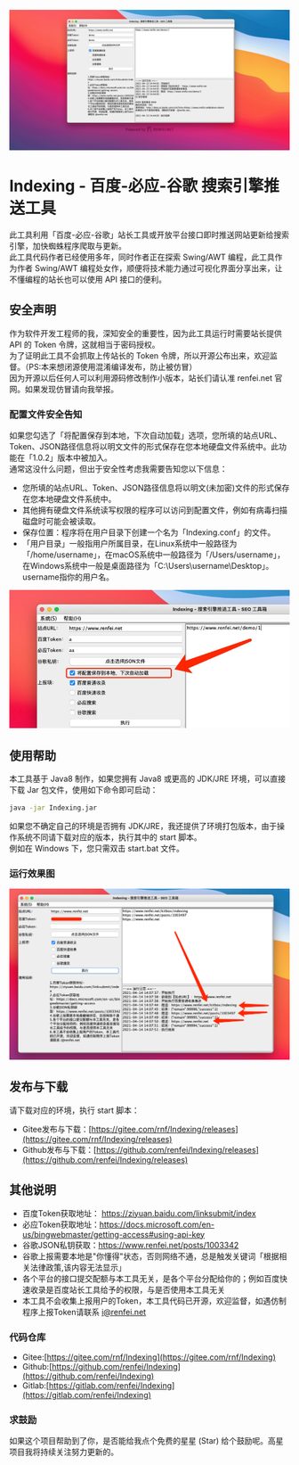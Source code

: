 ![Indexing - 搜索引擎推送工具 - SEO 工具箱](./doc/image/indexing_tools.gif)
# Indexing - 百度-必应-谷歌 搜索引擎推送工具
此工具利用「百度-必应-谷歌」站长工具或开放平台接口即时推送网站更新给搜索引擎，加快蜘蛛程序爬取与更新。  
此工具代码作者已经使用多年，同时作者正在探索 Swing/AWT 编程，此工具作为作者 Swing/AWT 编程处女作，顺便将技术能力通过可视化界面分享出来，让不懂编程的站长也可以使用 API 接口的便利。

## 安全声明
作为软件开发工程师的我，深知安全的重要性，因为此工具运行时需要站长提供 API 的 Token 令牌，这就相当于密码授权。  
为了证明此工具不会抓取上传站长的 Token 令牌，所以开源公布出来，欢迎监督。（PS:本来想闭源使用混淆编译发布，防止被仿冒）  
因为开源以后任何人可以利用源码修改制作小版本，站长们请认准 renfei.net 官网。如果发现仿冒请向我举报。
### 配置文件安全告知
如果您勾选了「将配置保存到本地，下次自动加载」选项，您所填的站点URL、Token、JSON路径信息将以明文文件的形式保存在您本地硬盘文件系统中。此功能在「1.0.2」版本中被加入。  
通常这没什么问题，但出于安全性考虑我需要告知您以下信息：
- 您所填的站点URL、Token、JSON路径信息将以明文(未加密)文件的形式保存在您本地硬盘文件系统中。
- 其他拥有硬盘文件系统读写权限的程序可以访问到配置文件，例如有病毒扫描磁盘时可能会被读取。
- 保存位置：程序将在用户目录下创建一个名为「Indexing.conf」的文件。
- 「用户目录」一般指用户所属目录，在Linux系统中一般路径为「/home/username」，在macOS系统中一般路径为「/Users/username」，在Windows系统中一般是桌面路径为「C:\Users\username\Desktop」。username指你的用户名。

![配置文件安全告知](./doc/image/3fca3b7e7fda4a9b808b6858cd6c2074.jpg)

## 使用帮助
本工具基于 Java8 制作，如果您拥有 Java8 或更高的 JDK/JRE 环境，可以直接下载 Jar 包文件，使用如下命令即可启动：
```bash
java -jar Indexing.jar
```
如果您不确定自己的环境是否拥有 JDK/JRE，我还提供了环境打包版本，由于操作系统不同请下载对应的版本，执行其中的 start 脚本。  
例如在 Windows 下，您只需双击 start.bat 文件。

### 运行效果图
![运行效果图](./doc/image/27c3ec0b22684032a66ccaf2f6dd9b22.png)

## 发布与下载
请下载对应的环境，执行 start 脚本：
- Gitee发布与下载：[https://gitee.com/rnf/Indexing/releases](https://gitee.com/rnf/Indexing/releases)
- Github发布与下载：[https://github.com/renfei/Indexing/releases](https://github.com/renfei/Indexing/releases)

## 其他说明
- 百度Token获取地址： https://ziyuan.baidu.com/linksubmit/index
- 必应Token获取地址：https://docs.microsoft.com/en-us/bingwebmaster/getting-access#using-api-key
- 谷歌JSON私钥获取：https://www.renfei.net/posts/1003342
- 谷歌上报需要本地是"你懂得"状态，否则网络不通，总是触发关键词「根据相关法律政策,该内容无法显示」
- 各个平台的接口提交配额与本工具无关，是各个平台分配给你的；例如百度快速收录是百度站长工具给予的权限，与是否使用本工具无关
- 本工具不会收集上报用户的Token，本工具代码已开源，欢迎监督，如遇仿制程序上报Token请联系 i@renfei.net

### 代码仓库
- Gitee:[https://gitee.com/rnf/Indexing](https://gitee.com/rnf/Indexing)
- Github:[https://github.com/renfei/Indexing](https://github.com/renfei/Indexing)
- Gitlab:[https://gitlab.com/renfei/Indexing](https://gitlab.com/renfei/Indexing)

### 求鼓励

如果这个项目帮助到了你，是否能给我点个免费的星星 (Star) 给个鼓励呢。高星项目我将持续关注努力更新的。